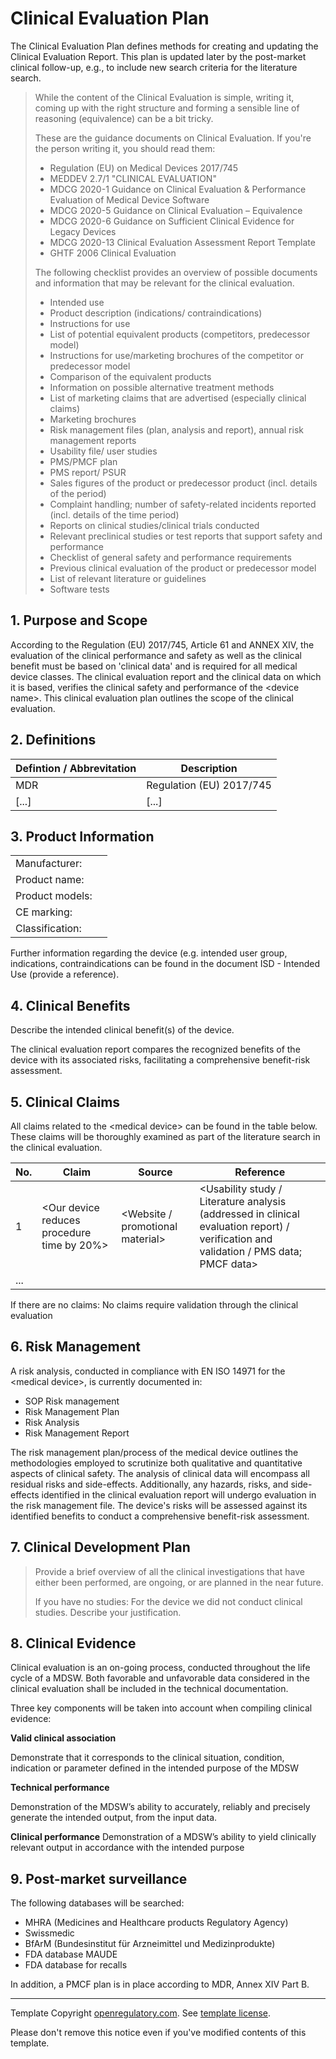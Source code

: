 # Clinical Evaluation Plan

The Clinical Evaluation Plan defines methods for creating and updating the Clinical Evaluation Report. This
plan is updated later by the post-market clinical follow-up, e.g., to include new search criteria for the
literature search.

> While the content of the Clinical Evaluation is simple, writing it, coming up with the right structure and
> forming a sensible line of reasoning (equivalence) can be a bit tricky.
>
> These are the guidance documents on Clinical Evaluation. If you're the person writing it, you should read
> them:
>
> * Regulation (EU) on Medical Devices 2017/745
> * MEDDEV 2.7/1 "CLINICAL EVALUATION"
> * MDCG 2020-1 Guidance on Clinical Evaluation & Performance Evaluation of Medical Device Software
> * MDCG 2020-5 Guidance on Clinical Evaluation – Equivalence
> * MDCG 2020-6 Guidance on Sufficient Clinical Evidence for Legacy Devices
> * MDCG 2020-13 Clinical Evaluation Assessment Report Template
> * GHTF 2006 Clinical Evaluation
>
> The following checklist provides an overview of possible documents and information that may be relevant for
> the clinical evaluation.
>
> * Intended use
> * Product description (indications/ contraindications)
> * Instructions for use
> * List of potential equivalent products (competitors, predecessor model)
> * Instructions for use/marketing brochures of the competitor or predecessor model
> * Comparison of the equivalent products
> * Information on possible alternative treatment methods
> * List of marketing claims that are advertised (especially clinical claims)
> * Marketing brochures
> * Risk management files (plan, analysis and report), annual risk management reports
> * Usability file/ user studies
> * PMS/PMCF plan
> * PMS report/ PSUR
> * Sales figures of the product or predecessor product (incl. details of the period)
> * Complaint handling; number of safety-related incidents reported (incl. details of the time period)
> * Reports on clinical studies/clinical trials conducted
> * Relevant preclinical studies or test reports that support safety and performance
> * Checklist of general safety and performance requirements
> * Previous clinical evaluation of the product or predecessor model
> * List of relevant literature or guidelines
> * Software tests

## 1. Purpose and Scope

According to the Regulation (EU) 2017/745, Article 61 and ANNEX XIV, the evaluation of the clinical
performance and safety as well as the clinical benefit must be based on 'clinical data' and is required for
all medical device classes. The clinical evaluation report and the clinical data on which it is based,
verifies the clinical safety and performance of the \<device name\>. This clinical evaluation plan outlines the
scope of the clinical evaluation.

## 2. Definitions

| Defintion / Abbrevitation | Description              |
|---------------------------|--------------------------|
| MDR                       | Regulation (EU) 2017/745 |
| [...]                     | [...]                    |

## 3. Product Information

|                 |   |
|-----------------|---|
| Manufacturer:   |   |
| Product name:   |   |
| Product models: |   |
| CE marking:     |   |
| Classification: |   |

Further information regarding the device (e.g. intended user group, indications, contraindications can be
found in the document ISD - Intended Use (provide a reference).

## 4. Clinical Benefits

Describe the intended clinical benefit(s) of the device.

The clinical evaluation report compares the recognized benefits of the device with its associated risks,
facilitating a comprehensive benefit-risk assessment.

## 5. Clinical Claims

All claims related to the \<medical device\> can be found in the table below. These claims will be thoroughly
examined as part of the literature search in the clinical evaluation.

| No. | Claim                                       | Source                            | Reference                                                                                                                              |
|-----|---------------------------------------------|-----------------------------------|----------------------------------------------------------------------------------------------------------------------------------------|
| 1   | \<Our device reduces procedure time by 20%\> | \<Website / promotional material\> | \<Usability study / Literature analysis (addressed in clinical evaluation report) / verification and validation / PMS data; PMCF data\> |
| ... |                                             |                                   |                                                                                                                                        |

If there are no claims:
No claims require validation through the clinical evaluation

## 6. Risk Management

A risk analysis, conducted in compliance with EN ISO 14971 for the \<medical device\>, is currently documented
in:

* SOP Risk management
* Risk Management Plan
* Risk Analysis
* Risk Management Report

The risk management plan/process of the medical device outlines the methodologies employed to scrutinize both
qualitative and quantitative aspects of clinical safety. The analysis of clinical data will encompass all
residual risks and side-effects. Additionally, any hazards, risks, and side-effects identified in the clinical
evaluation report will undergo evaluation in the risk management file. The device's risks will be assessed
against its identified benefits to conduct a comprehensive benefit-risk assessment.

## 7. Clinical Development Plan

> Provide a brief overview of all the clinical investigations that have either been performed, are ongoing, or
> are planned in the near future.
>
> If you have no studies: For the device we did not conduct clinical studies. Describe your justification.

## 8. Clinical Evidence

Clinical evaluation is an on-going process, conducted throughout the life cycle of a MDSW. Both favorable and
unfavorable data considered in the clinical evaluation shall be included in the technical documentation.

Three key components will be taken into account when compiling clinical evidence:

**Valid clinical association**

Demonstrate that it corresponds to the clinical situation, condition, indication or parameter defined in the
intended purpose of the MDSW

**Technical performance**

Demonstration of the MDSW’s ability to accurately, reliably and precisely generate the intended output, from
the input data.

**Clinical performance**
Demonstration of a MDSW’s ability to yield clinically relevant output in accordance with the intended purpose

## 9. Post-market surveillance

The following databases will be searched:

* MHRA (Medicines and Healthcare products Regulatory Agency)
* Swissmedic
* BfArM (Bundesinstitut für Arzneimittel und Medizinprodukte)
* FDA database MAUDE
* FDA database for recalls

In addition, a PMCF plan is in place according to MDR, Annex XIV Part B.

---

Template Copyright [openregulatory.com](https://openregulatory.com). See [template
license](https://openregulatory.com/template-license).

Please don't remove this notice even if you've modified contents of this template.

